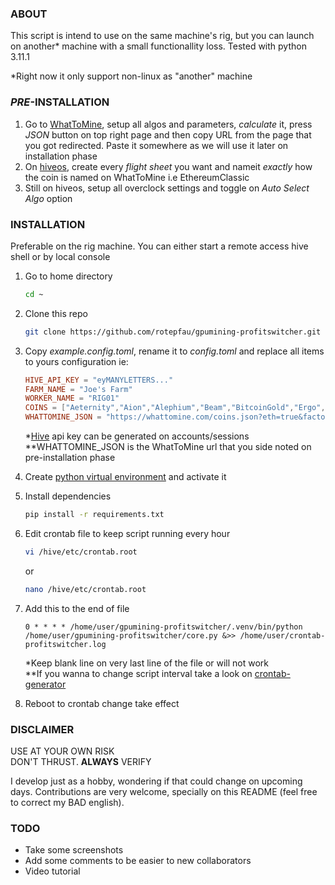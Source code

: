 ### **ABOUT**

This script is intend to use on the same machine's rig, but you can launch on another\* machine with a small functionallity loss. Tested with python 3.11.1

\*Right now it only support non-linux as "another" machine

### **_PRE_-INSTALLATION**

1. Go to [WhatToMine](https://whattomine.com), setup all algos and parameters, _calculate_ it, press _JSON_ button on top right page and then copy URL from the page that you got redirected. Paste it somewhere as we will use it later on installation phase
2. On [hiveos](https://the.hiveos.farm), create every _flight sheet_ you want and nameit _exactly_ how the coin is named on WhatToMine i.e EthereumClassic
3. Still on hiveos, setup all overclock settings and toggle on _Auto Select Algo_ option

### **INSTALLATION**

Preferable on the rig machine. You can either start a remote access hive shell or by local console

1. Go to home directory<br>
   ```bash
   cd ~
   ```
2. Clone this repo<br>
   ```bash
   git clone https://github.com/rotepfau/gpumining-profitswitcher.git
   ```
3. Copy _example.config.toml_, rename it to _config.toml_ and replace all items to yours configuration ie:<br>

   ```toml
   HIVE_API_KEY = "eyMANYLETTERS..."
   FARM_NAME = "Joe's Farm"
   WORKER_NAME = "RIG01"
   COINS = ["Aeternity","Aion","Alephium","Beam","BitcoinGold","Ergo","EthereumClassic","Flux","Kaspa","Ravencoin","Zano"]
   WHATTOMINE_JSON = "https://whattomine.com/coins.json?eth=true&factor%5Beth_hr%5D=116.0&factor%5Beth_p%5D=360.0&e4g=true&factor%5Be4g_hr%5D=132.0&factor%5Be4g_p%5D=360.0&zh=true&factor%5Bzh_hr%5D=132.0&factor%5Bzh_p%5D=320.0&cnh=true&factor%5Bcnh_hr%5D=2600.0&factor%5Bcnh_p%5D=360.0&cng=true&factor%5Bcng_hr%5D=4600.0&factor%5Bcng_p%5D=360.0&s5r=true&factor%5Bs5r_hr%5D=1.12&factor%5Bs5r_p%5D=240.0&factor%5Bcx_hr%5D=0.0&factor%5Bcx_p%5D=0.0&eqa=true&factor%5Beqa_hr%5D=624.0&factor%5Beqa_p%5D=320.0&cc=true&factor%5Bcc_hr%5D=17.2&factor%5Bcc_p%5D=320.0&cr29=true&factor%5Bcr29_hr%5D=17.2&factor%5Bcr29_p%5D=360.0&hh=true&factor%5Bhh_hr%5D=1180.0&factor%5Bhh_p%5D=320.0&ct32=true&factor%5Bct32_hr%5D=1.0&factor%5Bct32_p%5D=320.0&eqb=true&factor%5Beqb_hr%5D=44.0&factor%5Beqb_p%5D=320.0&b3=true&factor%5Bb3_hr%5D=2.56&factor%5Bb3_p%5D=320.0&factor%5Bns_hr%5D=0.0&factor%5Bns_p%5D=0.0&al=true&factor%5Bal_hr%5D=230.0&factor%5Bal_p%5D=360.0&factor%5Bops_hr%5D=0.0&factor%5Bops_p%5D=0.0&eqz=true&factor%5Beqz_hr%5D=78.0&factor%5Beqz_p%5D=360.0&zlh=true&factor%5Bzlh_hr%5D=104.0&factor%5Bzlh_p%5D=320.0&kpw=true&factor%5Bkpw_hr%5D=42.4&factor%5Bkpw_p%5D=320.0&ppw=true&factor%5Bppw_hr%5D=42.4&factor%5Bppw_p%5D=320.0&x25x=true&factor%5Bx25x_hr%5D=11.6&factor%5Bx25x_p%5D=360.0&fpw=true&factor%5Bfpw_hr%5D=40.0&factor%5Bfpw_p%5D=360.0&vh=true&factor%5Bvh_hr%5D=1.84&factor%5Bvh_p%5D=360.0&factor%5Bcost%5D=0.0&factor%5Bcost_currency%5D=USD&sort=Revenue&volume=0&revenue=24h&factor%5Bexchanges%5D%5B%5D=&factor%5Bexchanges%5D%5B%5D=binance&factor%5Bexchanges%5D%5B%5D=bitfinex&factor%5Bexchanges%5D%5B%5D=bitforex&factor%5Bexchanges%5D%5B%5D=bittrex&factor%5Bexchanges%5D%5B%5D=coinex&factor%5Bexchanges%5D%5B%5D=exmo&factor%5Bexchanges%5D%5B%5D=gate&factor%5Bexchanges%5D%5B%5D=graviex&factor%5Bexchanges%5D%5B%5D=hitbtc&factor%5Bexchanges%5D%5B%5D=ogre&factor%5Bexchanges%5D%5B%5D=poloniex&factor%5Bexchanges%5D%5B%5D=stex&dataset=Main"
   ```

   \*[Hive](hiveon.com) api key can be generated on accounts/sessions<br>
   \*\*WHATTOMINE_JSON is the WhatToMine url that you side noted on pre-installation phase

4. Create [python virtual environment](https://docs.python.org/3/library/venv.html) and activate it
5. Install dependencies<br>
   ```bash
   pip install -r requirements.txt
   ```
6. Edit crontab file to keep script running every hour<br>
   ```bash
   vi /hive/etc/crontab.root
   ```
   or<br>
   ```bash
   nano /hive/etc/crontab.root
   ```
7. Add this to the end of file<br>
   ```vim
   0 * * * * /home/user/gpumining-profitswitcher/.venv/bin/python /home/user/gpumining-profitswitcher/core.py &>> /home/user/crontab-profitswitcher.log
   ```
   \*Keep blank line on very last line of the file or will not work<br>
   \*\*If you wanna to change script interval take a look on [crontab-generator](https://crontab-generator.com)
8. Reboot to crontab change take effect

### **DISCLAIMER**

USE AT YOUR OWN RISK<br>
DON'T THRUST. **ALWAYS** VERIFY

I develop just as a hobby, wondering if that could change on upcoming days. Contributions are very welcome, specially on this README (feel free to correct my BAD english).

### **TODO**

- Take some screenshots
- Add some comments to be easier to new collaborators
- Video tutorial
